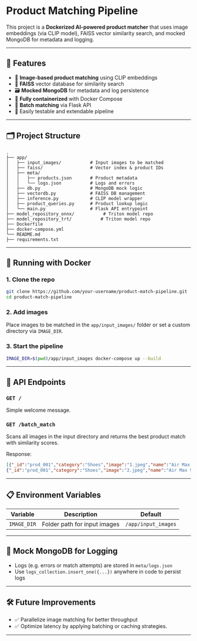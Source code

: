 
# Product Matching Pipeline

This project is a **Dockerized AI-powered product matcher** that uses image embeddings (via CLIP model), FAISS vector similarity search, and mocked MongoDB for metadata and logging.

---

## 🚀 Features

- 🔎 **Image-based product matching** using CLIP embeddings
- 🧠 **FAISS** vector database for similarity search
- 🗃️ **Mocked MongoDB** for metadata and log persistence
- 🐳 **Fully containerized** with Docker Compose
- 📂 **Batch matching** via Flask API
- 🧪 Easily testable and extendable pipeline

---

## 🗂️ Project Structure

```
.
├── app/
│   ├── input_images/           # Input images to be matched
│   ├── faiss/                  # Vector index & product IDs
│   ├── meta/
│   │   ├── products.json       # Product metadata
│   │   └── logs.json           # Logs and errors
│   ├── db.py                   # MongoDB mock logic
│   ├── vectordb.py             # FAISS DB management
│   ├── inference.py            # CLIP model wrapper
│   ├── product_queries.py      # Product lookup logic
│   └── main.py                 # Flask API entrypoint
├── model_repository_onnx/           # Triton model repo
├── model_repository_trt/           # Triton model repo
├── Dockerfile
├── docker-compose.yml
└── README.md
├── requirements.txt
```

---

## 🐳 Running with Docker

### 1. Clone the repo

```bash
git clone https://github.com/your-username/product-match-pipeline.git
cd product-match-pipeline
```

### 2. Add images

Place images to be matched in the `app/input_images/` folder or set a custom directory via `IMAGE_DIR`.

### 3. Start the pipeline

```bash
IMAGE_DIR=$(pwd)/app/input_images docker-compose up --build
```

---

## 📡 API Endpoints

### `GET /`

Simple welcome message.

### `GET /batch_match`

Scans all images in the input directory and returns the best product match with similarity scores.

Response:

```json
[{"_id":"prod_001","category":"Shoes","image":"1.jpeg","name":"Air Max 90","price":129.99,"similarity":107.18307495117188},
{"_id":"prod_001","category":"Shoes","image":"2.jpeg","name":"Air Max 90","price":129.99,"similarity":109.03010559082031}]
```

---

## 📋 Environment Variables

| Variable      | Description                          | Default                |
|---------------|--------------------------------------|------------------------|
| `IMAGE_DIR`   | Folder path for input images         | `/app/input_images`   |

---

## 🧪 Mock MongoDB for Logging

- Logs (e.g. errors or match attempts) are stored in `meta/logs.json`
- Use `logs_collection.insert_one({...})` anywhere in code to persist logs

---

## 🛠️ Future Improvements

- ✅ Parallelize image matching for better throughput
- ✅ Optimize latency by applying batching or caching strategies.

---

